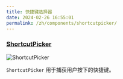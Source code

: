 ```yaml
---
title: 快捷键选择器
date: 2024-02-26 16:55:01
permalink: /zh/components/shortcutpicker/
---
```


### [ShortcutPicker](https://qfluentwidgets.com/zh/price)

![ShortcutPicker](/img/components/shortcutpicker/ShortcutPicker.png)

`ShortcutPicker` 用于捕获用户按下的快捷键。